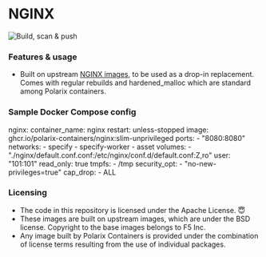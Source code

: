 # NGINX

![Build, scan & push](https://github.com/Polarix-Containers/nginx/actions/workflows/build.yml/badge.svg)

### Features & usage
- Built on upstream [NGINX images](https://github.com/nginxinc/docker-nginx), to be used as a drop-in replacement. Comes with regular rebuilds and hardened_malloc which are standard among Polarix containers.

### Sample Docker Compose config

 nginx:
    container_name: nginx
    restart: unless-stopped
    image: ghcr.io/polarix-containers/nginx:slim-unprivileged
    ports:
      - "8080:8080"
    networks:
      - specify
      - specify-worker
      - asset
    volumes:
      - "./nginx/default.conf.conf:/etc/nginx/conf.d/default.conf:Z,ro"
    user: "101:101"
    read_only: true
    tmpfs:
      - /tmp
    security_opt:
      - "no-new-privileges=true"
    cap_drop:
      - ALL

### Licensing
- The code in this repository is licensed under the Apache License. 😇
- These images are built on upstream images, which are under the BSD license. Copyright to the base images belongs to F5 Inc.
- Any image built by Polarix Containers is provided under the combination of license terms resulting from the use of individual packages.
